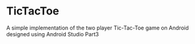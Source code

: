 # TicTacToe
A simple implementation of the two player Tic-Tac-Toe game on Android designed using Android Studio
Part3
